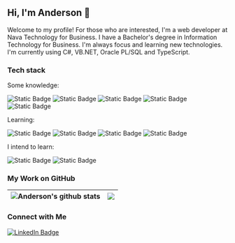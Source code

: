 <!--
### Hi there 👋
**alemaoast/alemaoast** is a ✨ _special_ ✨ repository because its `README.md` (this file) appears on your GitHub profile.

Here are some ideas to get you started:

- 🔭 I’m currently working on ...
- 🌱 I’m currently learning ...
- 👯 I’m looking to collaborate on ...
- 🤔 I’m looking for help with ...
- 💬 Ask me about ...
- 📫 How to reach me: ...
- 😄 Pronouns: ...
- ⚡ Fun fact: ...
-->

## Hi, I'm Anderson 👋

<p align="left">
Welcome to my profile! For those who are interested, I'm a web developer at Nava Technology for Business. I have a Bachelor's degree in Information Technology for Business. 
I'm always focus and learning new technologies. I'm currently using C#, VB.NET, Oracle PL/SQL and TypeScript.
</p>

### Tech stack

<div>
  Some knowledge:
  <p align="left">
  	<img alt="Static Badge" src="https://img.shields.io/badge/C%23-%23512BD4?style=for-the-badge&logo=.net">
  	<img alt="Static Badge" src="https://img.shields.io/badge/javascript-%23F7DF1E?style=for-the-badge&logo=javascript&logoColor=%23323330">
  	<img alt="Static Badge" src="https://img.shields.io/badge/typescript-%233178C6?style=for-the-badge&logo=typescript&logoColor=white">
  	<img alt="Static Badge" src="https://img.shields.io/badge/React-%2320232a?style=for-the-badge&logo=react&logoColor=%2361DAFB">
  	<img alt="Static Badge" src="https://img.shields.io/badge/Azure%20DevOps-%230078D7?style=for-the-badge&logo=AzureDevOps">
  </p>
</div>
<div>
  Learning:
  <p align="left">
  	<img alt="Static Badge" src="https://img.shields.io/badge/visual%20basic-%23512BD4?style=for-the-badge&logo=.net">
  	<img alt="Static Badge" src="https://img.shields.io/badge/PL%2FSQL-%23F80000?style=for-the-badge&logo=oracle">
  	<img alt="Static Badge" src="https://img.shields.io/badge/Angular-%231976d2?style=for-the-badge&logo=Angular&logoColor=%23dd1b16">
  	<img alt="Static Badge" src="https://img.shields.io/badge/Jira%20--%20Bamboo-%230052CC?style=for-the-badge&logo=Bamboo">
  </p>
</div>
<div>
  I intend to learn:
  <p align="left">
    <img alt="Static Badge" src="https://img.shields.io/badge/T--SQL-%23CC2927?style=for-the-badge&logo=microsoftsqlserver">
    <img alt="Static Badge" src="https://img.shields.io/badge/Docker-%232496ED?style=for-the-badge&logo=Docker&logoColor=white">
  </p>
</div>

### My Work on GitHub

| <img align="center" src="https://github-readme-stats.vercel.app/api?username=alemaoast&show_icons=true&include_all_commits=true&theme=transparent&hide_border=true" alt="Anderson's github stats" /> | <img align="center" src="https://github-readme-stats.vercel.app/api/top-langs/?username=alemaoast&layout=compact&theme=transparent&hide_border=true" /> |
| ------------- | ------------- |

### Connect with Me

<p align="left">
  <a href="https://www.linkedin.com/in/anderson-s-t/">
    <img src="https://img.shields.io/badge/LinkedIn-0077B5?style=for-the-badge&logo=linkedin&logoColor=white" alt="LinkedIn Badge"/>
  </a>
</p>

<!-- 
https://shields.io/
https://simpleicons.org/
https://github.com/anuraghazra/github-readme-stats
--!>
